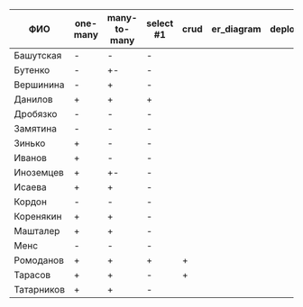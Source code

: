 | **ФИО**    | one-many | many-to-many | select #1 | crud | er_diagram | deploy |
|------------|----------|--------------|-----------|------|------------|--------|
| Башутская  | -        | -            | -         |      |            |        |
| Бутенко    | -        | +-           | -         |      |            |        |
| Вершинина  | -        | +            | -         |      |            |        |
| Данилов    | +        | +            | +         |      |            |        |
| Дробязко   | -        | -            | -         |      |            |        |
| Замятина   | -        | -            | -         |      |            |        |
| Зинько     | +        | -            | -         |      |            |        |
| Иванов     | +        | -            | -         |      |            |        |
| Иноземцев  | +        | +-           | -         |      |            |        |
| Исаева     | +        | +            | -         |      |            |        |
| Кордон     | -        | -            | -         |      |            |        |
| Коренякин  | +        | +            | -         |      |            |        |
| Машталер   | +        | +            | -         |      |            |        |
| Менс       | -        | -            | -         |      |            |        |
| Ромоданов  | +        | +            | +         | +    |            |        |
| Тарасов    | +        | +            | -         | +    |            |        |
| Татарников | +        | +            | -         |      |            |        |
